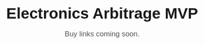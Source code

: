 <!DOCTYPE html>
<html lang="en">
<head>
  <meta charset="UTF-8">
  <meta name="viewport" content="width=device-width, initial-scale=1.0">
  <title>Electronics Arbitrage MVP</title>
  <style>
    body { font-family: Arial, sans-serif; text-align: center; padding: 50px; }
    h1 { font-size: 2.5em; margin-bottom: 0.5em; }
    p { font-size: 1.2em; color: #555; }
  </style>
</head>
<body>
  <h1>Electronics Arbitrage MVP</h1>
  <p>Buy links coming soon.</p>
</body>
</html>
